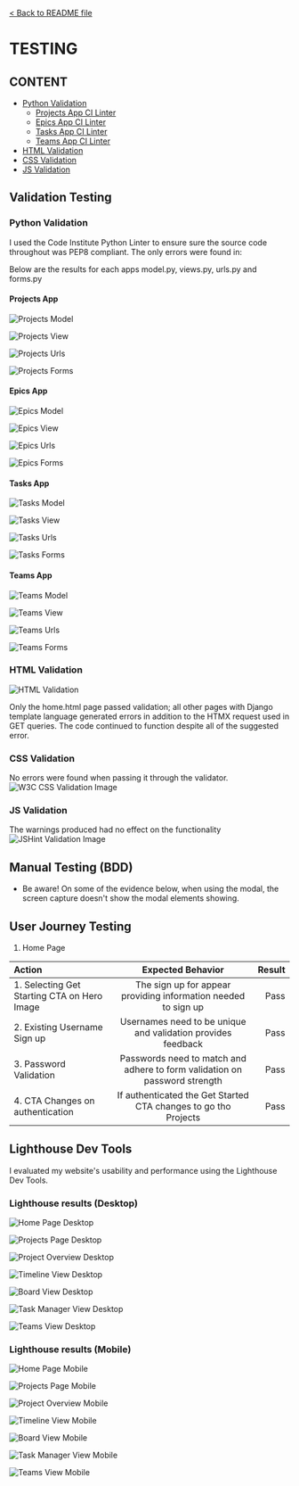 [&lt; Back to README file](/README.md)

# TESTING

## CONTENT

- [Python Validation](#python-validation)
    - [Projects App CI Linter](#projects-app)
    - [Epics App CI Linter](#epics-app)
    - [Tasks App CI Linter](#tasks-app)
    - [Teams App CI Linter](#teams-app)
- [HTML Validation](#html-validation)
- [CSS Validation](#css-validation)
- [JS Validation](#js-validation)

## Validation Testing

### Python Validation
I used the Code Institute Python Linter to ensure sure the source code throughout was PEP8 compliant. The only errors were found in: 

Below are the results for each apps model.py, views.py, urls.py and forms.py

#### Projects App
![Projects Model](\documentation\images\testing\ci-linter\project-model-py.jpg)

![Projects View](\documentation\images\testing\ci-linter\project-views-py.jpg)

![Projects Urls](\documentation\images\testing\ci-linter\project-urls-py.jpg)

![Projects Forms](\documentation\images\testing\ci-linter\project-forms-py.jpg)

#### Epics App
![Epics Model](\documentation\images\testing\ci-linter\epics-model-py.jpg)

![Epics View](\documentation\images\testing\ci-linter\epics-views-py.jpg)

![Epics Urls](\documentation\images\testing\ci-linter\epics-urls-py.jpg)

![Epics Forms](\documentation\images\testing\ci-linter\epics-forms-py.jpg)

#### Tasks App
![Tasks Model](\documentation\images\testing\ci-linter\tasks-model-py.jpg)

![Tasks View](\documentation\images\testing\ci-linter\tasks-views-py.jpg)

![Tasks Urls](\documentation\images\testing\ci-linter\tasks-url-py.jpg)

![Tasks Forms](\documentation\images\testing\ci-linter\tasks-forms-py.jpg)

#### Teams App
![Teams Model](\documentation\images\testing\ci-linter\teams-model-py.jpg)

![Teams View](\documentation\images\testing\ci-linter\teams-views-py.jpg)

![Teams Urls](\documentation\images\testing\ci-linter\teams-url-py.jpg)

![Teams Forms](\documentation\images\testing\ci-linter\teams-forms-py.jpg)

### HTML Validation

![HTML Validation](\documentation\images\testing\index-html-report-w3.jpg)

Only the home.html page passed validation; all other pages with Django template language generated errors in addition to the HTMX request used in GET queries. The code continued to function despite all of the suggested error.

### CSS Validation
No errors were found when passing it through the validator.
![W3C CSS Validation Image](\documentation\images\testing\css-w3c-report.jpg)

### JS Validation
The warnings produced had no effect on the functionality 
![JSHint Validation Image](\documentation\images\testing\jshint-report.jpg)



## Manual Testing (BDD)

- Be aware! On some of the evidence below, when using the modal, the screen capture doesn't show the modal elements showing.


## User Journey Testing

1. Home Page 

| Action | Expected Behavior | Result |
| :---         |     :---:      |          ---: |
| 1. Selecting Get Starting CTA on Hero Image | The sign up for appear providing information needed to sign up  | Pass |
| 2. Existing Username Sign up | Usernames need to be unique and validation provides feedback  | Pass |
| 3. Password Validation | Passwords need to match and adhere to form validation on password strength   |   Pass    |
| 4. CTA Changes on authentication  |   If authenticated the Get Started CTA changes to go tho Projects  | Pass |


## Lighthouse Dev Tools
I evaluated my website's usability and performance using the Lighthouse Dev Tools.

### Lighthouse results (Desktop)
![Home Page Desktop](\documentation\images\testing\lighthouse\homepage-lighthouse-desktop.jpg)

![Projects Page Desktop](\documentation\images\testing\lighthouse\projects-page-lighthouse-desktop.jpg)

![Project Overview Desktop](\documentation\images\testing\lighthouse\project-overview-lighthouse-desktop.jpg)

![Timeline View Desktop](\documentation\images\testing\lighthouse\timeline-lighthouse-desktop.jpg)

![Board View Desktop](\documentation\images\testing\lighthouse\board-lighthouse-desktop.jpg)

![Task Manager View Desktop](\documentation\images\testing\lighthouse\task-manager-lighthouse-desktop.jpg)

![Teams View Desktop](\documentation\images\testing\lighthouse\teams-lighthouse-desktop.jpg)

### Lighthouse results (Mobile)
![Home Page Mobile](\documentation\images\testing\lighthouse\homepage-lighthouse-mobile.jpg)

![Projects Page Mobile](\documentation\images\testing\lighthouse\projects-page-lighthouse-mobile.jpg)

![Project Overview Mobile](\documentation\images\testing\lighthouse\project-overview-lighthouse-mobile.jpg)

![Timeline View Mobile](\documentation\images\testing\lighthouse\timeline-lighthouse-mobile.jpg)

![Board View Mobile](\documentation\images\testing\lighthouse\board-lighthouse-mobile.jpg)

![Task Manager View Mobile](\documentation\images\testing\lighthouse\task-manager-lighthouse-mobile.jpg)

![Teams View Mobile](\documentation\images\testing\lighthouse\teams-lighthouse-mobile.jpg)
